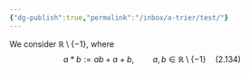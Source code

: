 ```yaml
---
{"dg-publish":true,"permalink":"/inbox/a-trier/test/"}
---
```

We consider $\mathbb{R} \setminus \{-1\}$, where
$$a*b:=ab+a+b, \quad\quad a, b \in \mathbb{R}\setminus\{-1\} \quad (2.134)$$
